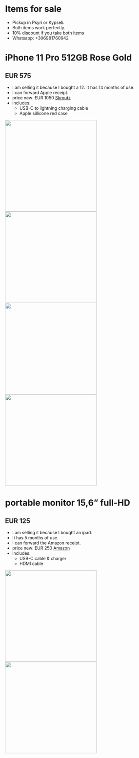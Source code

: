 # Items for sale
- Pickup in Psyrí or Kypseli. 
- Both items work perfectly.
- 10% discount if you take both items
- Whatsapp: +306981760642

# **iPhone 11 Pro 512GB Rose Gold**
## EUR 575
- I am selling it because I bought a 12. It has 14 months of use. 
- I can forward Apple receipt.
- price new: EUR 1050 [Skroutz](https://www.skroutz.gr/s/23130126/Apple-iPhone-11-Pro-4GB-512GB-Χρυσό.html?from=sku_color_variations)
- includes:
  - USB-C to lightning charging cable
  - Apple sillicone red case

<img src="https://asd.casa/images/iphone1.jpeg" width="300px">
<img src="https://asd.casa/images/iphone2.jpeg" width="300px">
<img src="https://asd.casa/images/iphone3.png" width="300px">
<img src="https://asd.casa/images/iphone4.png" width="300px">

# **portable monitor 15,6” full-HD**
## EUR 125
- I am selling it because I bought an ipad. 
- It has 5 months of use. 
- I can forward the Amazon receipt.
- price new: EUR 250 [Amazon](https://www.amazon.de/dp/B08T76SY2J/ref=pe_27091401_487027711_TE_SCE_dp_1?th=1)
- includes:
  - USB-C cable & charger
  - HDMI cable

<img src="https://asd.casa/images/screen1.jpeg" width="300px">
<img src="https://asd.casa/images/screen2.jpeg" width="300px">


